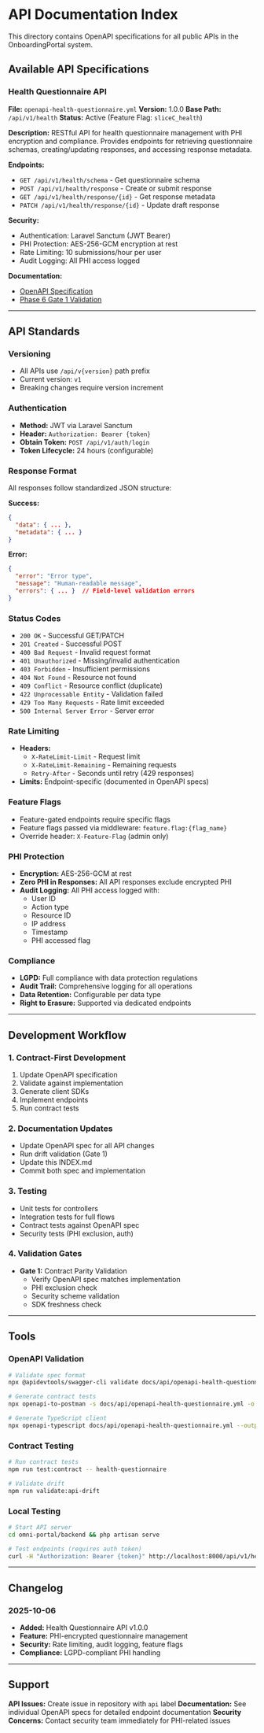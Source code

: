 # API Documentation Index

This directory contains OpenAPI specifications for all public APIs in the OnboardingPortal system.

## Available API Specifications

### Health Questionnaire API
**File:** `openapi-health-questionnaire.yml`
**Version:** 1.0.0
**Base Path:** `/api/v1/health`
**Status:** Active (Feature Flag: `sliceC_health`)

**Description:**
RESTful API for health questionnaire management with PHI encryption and compliance. Provides endpoints for retrieving questionnaire schemas, creating/updating responses, and accessing response metadata.

**Endpoints:**
- `GET /api/v1/health/schema` - Get questionnaire schema
- `POST /api/v1/health/response` - Create or submit response
- `GET /api/v1/health/response/{id}` - Get response metadata
- `PATCH /api/v1/health/response/{id}` - Update draft response

**Security:**
- Authentication: Laravel Sanctum (JWT Bearer)
- PHI Protection: AES-256-GCM encryption at rest
- Rate Limiting: 10 submissions/hour per user
- Audit Logging: All PHI access logged

**Documentation:**
- [OpenAPI Specification](./openapi-health-questionnaire.yml)
- [Phase 6 Gate 1 Validation](../phase6/GATE1_CONTRACT_PARITY_EVIDENCE.md)

---

## API Standards

### Versioning
- All APIs use `/api/v{version}` path prefix
- Current version: `v1`
- Breaking changes require version increment

### Authentication
- **Method:** JWT via Laravel Sanctum
- **Header:** `Authorization: Bearer {token}`
- **Obtain Token:** `POST /api/v1/auth/login`
- **Token Lifecycle:** 24 hours (configurable)

### Response Format
All responses follow standardized JSON structure:

**Success:**
```json
{
  "data": { ... },
  "metadata": { ... }
}
```

**Error:**
```json
{
  "error": "Error type",
  "message": "Human-readable message",
  "errors": { ... }  // Field-level validation errors
}
```

### Status Codes
- `200 OK` - Successful GET/PATCH
- `201 Created` - Successful POST
- `400 Bad Request` - Invalid request format
- `401 Unauthorized` - Missing/invalid authentication
- `403 Forbidden` - Insufficient permissions
- `404 Not Found` - Resource not found
- `409 Conflict` - Resource conflict (duplicate)
- `422 Unprocessable Entity` - Validation failed
- `429 Too Many Requests` - Rate limit exceeded
- `500 Internal Server Error` - Server error

### Rate Limiting
- **Headers:**
  - `X-RateLimit-Limit` - Request limit
  - `X-RateLimit-Remaining` - Remaining requests
  - `Retry-After` - Seconds until retry (429 responses)
- **Limits:** Endpoint-specific (documented in OpenAPI specs)

### Feature Flags
- Feature-gated endpoints require specific flags
- Feature flags passed via middleware: `feature.flag:{flag_name}`
- Override header: `X-Feature-Flag` (admin only)

### PHI Protection
- **Encryption:** AES-256-GCM at rest
- **Zero PHI in Responses:** All API responses exclude encrypted PHI
- **Audit Logging:** All PHI access logged with:
  - User ID
  - Action type
  - Resource ID
  - IP address
  - Timestamp
  - PHI accessed flag

### Compliance
- **LGPD:** Full compliance with data protection regulations
- **Audit Trail:** Comprehensive logging for all operations
- **Data Retention:** Configurable per data type
- **Right to Erasure:** Supported via dedicated endpoints

---

## Development Workflow

### 1. Contract-First Development
1. Update OpenAPI specification
2. Validate against implementation
3. Generate client SDKs
4. Implement endpoints
5. Run contract tests

### 2. Documentation Updates
- Update OpenAPI spec for all API changes
- Run drift validation (Gate 1)
- Update this INDEX.md
- Commit both spec and implementation

### 3. Testing
- Unit tests for controllers
- Integration tests for full flows
- Contract tests against OpenAPI spec
- Security tests (PHI exclusion, auth)

### 4. Validation Gates
- **Gate 1:** Contract Parity Validation
  - Verify OpenAPI spec matches implementation
  - PHI exclusion check
  - Security scheme validation
  - SDK freshness check

---

## Tools

### OpenAPI Validation
```bash
# Validate spec format
npx @apidevtools/swagger-cli validate docs/api/openapi-health-questionnaire.yml

# Generate contract tests
npx openapi-to-postman -s docs/api/openapi-health-questionnaire.yml -o tests/postman/health.json

# Generate TypeScript client
npx openapi-typescript docs/api/openapi-health-questionnaire.yml --output apps/web/src/types/api/health.ts
```

### Contract Testing
```bash
# Run contract tests
npm run test:contract -- health-questionnaire

# Validate drift
npm run validate:api-drift
```

### Local Testing
```bash
# Start API server
cd omni-portal/backend && php artisan serve

# Test endpoints (requires auth token)
curl -H "Authorization: Bearer {token}" http://localhost:8000/api/v1/health/schema
```

---

## Changelog

### 2025-10-06
- **Added:** Health Questionnaire API v1.0.0
- **Feature:** PHI-encrypted questionnaire management
- **Security:** Rate limiting, audit logging, feature flags
- **Compliance:** LGPD-compliant PHI handling

---

## Support

**API Issues:** Create issue in repository with `api` label
**Documentation:** See individual OpenAPI specs for detailed endpoint documentation
**Security Concerns:** Contact security team immediately for PHI-related issues
